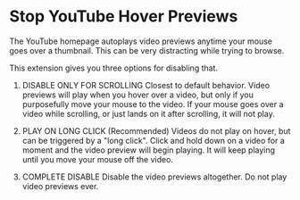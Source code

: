 # Stop YouTube Hover Previews


The YouTube homepage autoplays video previews anytime your mouse goes over a thumbnail. This can be very distracting while trying to browse.

This extension gives you three options for disabling that.

1. DISABLE ONLY FOR SCROLLING
Closest to default behavior. Video previews will play when you hover over a video, but only if you purposefully move your mouse to the video. If your mouse goes over a video while scrolling, or just lands on it after scrolling, it will not play.

2. PLAY ON LONG CLICK (Recommended)
Videos do not play on hover, but can be triggered by a "long click". Click and hold down on a video for a moment and the video preview will begin playing. It will keep playing until you move your mouse off the video.

3. COMPLETE DISABLE
Disable the video previews altogether. Do not play video previews ever.